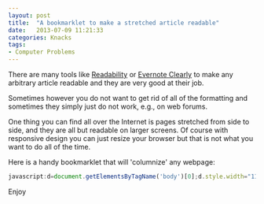 ```yaml
---
layout: post
title:  "A bookmarklet to make a stretched article readable"
date:   2013-07-09 11:21:33
categories: Knacks
tags:
- Computer Problems
---
```


There are many tools like [Readability][1] or [Evernote Clearly][2] to make any
arbitrary article readable and they are very good at their job.

Sometimes however you do not want to get rid of all of the formatting and
sometimes they simply just do not work, e.g., on web forums.

One thing you can find all over the Internet is pages stretched from side to
side, and they are all but readable on larger screens. Of course with
responsive design you can just resize your browser but that is not what you
want to do all of the time.

Here is a handy bookmarklet that will 'columnize' any webpage:

```javascript
javascript:d=document.getElementsByTagName('body')[0];d.style.width="11in";d.style.margin="0 auto";void(0);
```

Enjoy

 [1]: http://www.readability.com/
 [2]: http://evernote.com/clearly/
